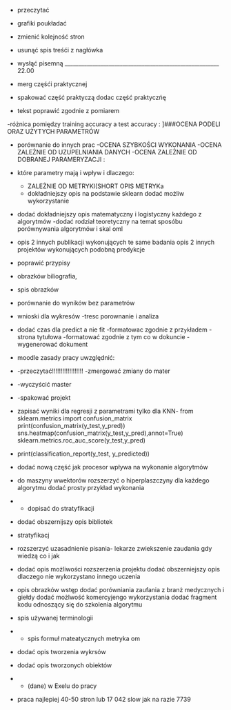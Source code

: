

 - przeczytać
 - grafiki poukładać
 - zmienić kolejność stron 
 - usunąć spis treśći z nagłówka
 - wysłąć pisemną
________________________________________________________ 22.00
 - merg częśći praktycznej 
 - spakować część praktyczą dodac część praktyczńę


- tekst poprawić zgodnie z pomiarem

-różnica pomiędzy training accuracy a test accuracy :
]###OCENA PODELI ORAZ UŻYTYCH PARAMETRÓW
- porównanie do innych prac
-OCENA SZYBKOŚCI WYKONANIA
-OCENA ZALEŻNIE OD UZUPELNIANIA DANYCH
-OCENA ZALEŻNIE OD DOBRANEJ PARAMERYZACJI :
- które parametry mają i wpływ i dlaczego:
  - ZALEŻNIE OD METRYKI(SHORT OPIS METRYKa
  - dokładniejszy opis na podstawie sklearn dodać możliw wykorzystanie
- dodać dokładniejszy opis matematyczny i logistyczny każdego z algorytmów
-dodać rodział teoretyczny na temat sposóbu porównywania algorytmów i skal oml
- opis 2 innych publikacji wykonujących te same badania
opis 2 innych projektów wykonujących podobną predykcje
- poprawić przypisy
- obrazków biliografia,
- spis obrazków
- porównanie do wyników bez parametrów
- wnioski dla wykresów
 -tresc porownanie i analiza
- dodać czas dla predict a nie fit
-formatowac zgodnie z prz`yk`ładem
 -strona tytułowa
-formatować zgodnie z tym co w dokuncie
-wygenerować dokument
- moodle zasady pracy uwzględnić:
- -przeczytać!!!!!!!!!!!!!!!!!!
-zmergować zmiany do mater
- -wyczyścić master
- -spakować projekt
- zapisać wyniki dla regresji z parametrami tylko dla KNN-
from sklearn.metrics import confusion_matrix
print(confusion_matrix(y_test,y_pred))
sns.heatmap(confusion_matrix(y_test,y_pred),annot=True)
sklearn.metrics.roc_auc_score(y_test,y_pred)
- print(classification_report(y_test, y_predicted))

- dodać nową część jak procesor wpływa na wykonanie algorytmów 
- do maszyny wwektorów rozszerzyć o hiperplaszczyny 
dla każdego algorytmu dodać prosty przykład wykonania
- - dopisać do stratyfikacji
- dodać obszernijszy opis bibliotek
- stratyfikacj
- rozszerzyć uzasadnienie pisania- lekarze zwiekszenie zaudania gdy wiedzą co i jak
- dodać opis możliwości rozszerzenia projektu 
dodać obszerniejszy opis dlaczego nie wykorzystano innego uczenia
- opis obrazków
wstęp dodać porówniania zaufania z branż medycznych i giełdy
dodać możlwość komercyjengo wykorzystania
dodać fragment kodu odnoszący się do szkolenia algorytmu
- spis używanej terminologii
- - spis formuł mateatycznych
metryka om
- dodać opis tworzenia wykrsów
- dodać opis tworzonych obiektów
- - (dane) w Exelu do pracy
- praca najlepiej 40-50 stron lub 17 042 slow jak na razie 7739
